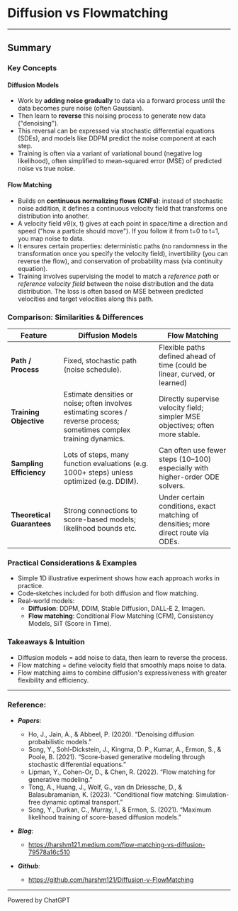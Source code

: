 # Diffusion vs Flowmatching

----
## Summary 

### Key Concepts

#### Diffusion Models

-   Work by **adding noise gradually** to data via a forward process until the data becomes pure noise (often Gaussian).
-   Then learn to **reverse** this noising process to generate new data ("denoising").
-   This reversal can be expressed via stochastic differential equations (SDEs), and models like DDPM predict the noise component at each step.
-   Training is often via a variant of variational bound (negative log likelihood), often simplified to mean-squared error (MSE) of predicted noise vs true noise.

#### Flow Matching

-   Builds on **continuous normalizing flows (CNFs)**: instead of stochastic noise addition, it defines a continuous velocity field that transforms one distribution into another.
-   A velocity field vθ(x, t) gives at each point in space/time a direction and speed ("how a particle should move"). If you follow it from t=0 to t=1, you map noise to data.
-   It ensures certain properties: deterministic paths (no randomness in the transformation once you specify the velocity field), invertibility (you can reverse the flow), and conservation of probability mass (via continuity equation).
-   Training involves supervising the model to match a *reference path* or *reference velocity field* between the noise distribution and the data distribution. The loss is often based on MSE between predicted velocities and target velocities along this path.

### Comparison: Similarities & Differences

|   Feature           |  Diffusion Models       |Flow Matching|
| --- | --- | --- |
| **Path / Process** | Fixed, stochastic path (noise schedule). | Flexible paths defined ahead of time (could be linear, curved, or learned)
| **Training Objective** | Estimate densities or noise; often involves estimating scores / reverse process; sometimes complex training dynamics. | Directly supervise velocity field; simpler MSE objectives; often more stable. |
| **Sampling Efficiency** | Lots of steps, many function evaluations (e.g. 1000+ steps) unless optimized (e.g. DDIM). | Can often use fewer steps (10–100) especially with higher-order ODE solvers.|
| **Theoretical Guarantees** | Strong connections to score-based models; likelihood bounds etc. | Under certain conditions, exact matching of densities; more direct route via ODEs. |

### Practical Considerations & Examples

-   Simple 1D illustrative experiment shows how each approach works in
    practice.
-   Code‐sketches included for both diffusion and flow matching.
-   Real-world models:
    -   **Diffusion**: DDPM, DDIM, Stable Diffusion, DALL‑E 2, Imagen.
    -   **Flow matching**: Conditional Flow Matching (CFM), Consistency
        Models, SiT (Score in Time).

### Takeaways & Intuition

-   Diffusion models = add noise to data, then learn to reverse the
    process.
-   Flow matching = define velocity field that smoothly maps noise to
    data.
-   Flow matching aims to combine diffusion's expressiveness with
    greater flexibility and efficiency.

----

### Reference:


- ***Papers***:
    - Ho, J., Jain, A., & Abbeel, P. (2020). “Denoising diffusion probabilistic models.”
    - Song, Y., Sohl-Dickstein, J., Kingma, D. P., Kumar, A., Ermon, S., & Poole, B. (2021). “Score-based generative modeling through stochastic differential equations.”
    - Lipman, Y., Cohen-Or, D., & Chen, R. (2022). “Flow matching for generative modeling.”
    - Tong, A., Huang, J., Wolf, G., van dn Driessche, D., & Balasubramanian, K. (2023). “Conditional flow matching: Simulation-free dynamic optimal transport.”
    - Song, Y., Durkan, C., Murray, I., & Ermon, S. (2021). “Maximum likelihood training of score-based diffusion models.”

- ***Blog***:
    - https://harshm121.medium.com/flow-matching-vs-diffusion-79578a16c510

- ***Github***:
    - https://github.com/harshm121/Diffusion-v-FlowMatching

---

Powered by ChatGPT